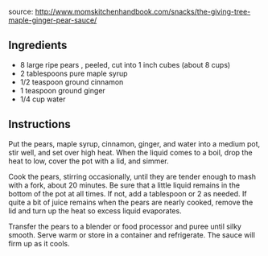 source: http://www.momskitchenhandbook.com/snacks/the-giving-tree-maple-ginger-pear-sauce/

## Ingredients

* 8 large ripe pears , peeled, cut into 1 inch cubes (about 8 cups)
* 2 tablespoons pure maple syrup
* 1/2 teaspoon ground cinnamon
* 1 teaspoon ground ginger
* 1/4 cup water

## Instructions

Put the pears, maple syrup, cinnamon, ginger, and water into a medium pot, stir well, and set over high heat. When the liquid comes to a boil, drop the heat to low, cover the pot with a lid, and simmer.

Cook the pears, stirring occasionally, until they are tender enough to mash with a fork, about 20 minutes. Be sure that a little liquid remains in the bottom of the pot at all times. If not, add a tablespoon or 2 as needed. If quite a bit of juice remains when the pears are nearly cooked, remove the lid and turn up the heat so excess liquid evaporates.

Transfer the pears to a blender or food processor and puree until silky smooth. Serve warm or store in a container and refrigerate. The sauce will firm up as it cools.
